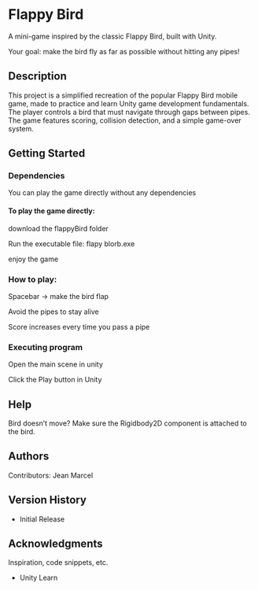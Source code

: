 # Flappy Bird

A mini-game inspired by the classic Flappy Bird, built with Unity.

Your goal: make the bird fly as far as possible without hitting any pipes!

## Description

This project is a simplified recreation of the popular Flappy Bird mobile game, made to practice and learn Unity game development fundamentals.
The player controls a bird that must navigate through gaps between pipes.
The game features scoring, collision detection, and a simple game-over system.

## Getting Started

### Dependencies

You can play the game directly without any dependencies


#### To play the game directly:

download the flappyBird folder

Run the executable file: flapy blorb.exe 

enjoy the game


### How to play:
Spacebar → make the bird flap

Avoid the pipes to stay alive

Score increases every time you pass a pipe

### Executing program

Open the main scene in unity

Click the Play button in Unity



## Help

Bird doesn’t move?
Make sure the Rigidbody2D component is attached to the bird.

## Authors

Contributors: Jean Marcel


## Version History

* Initial Release


## Acknowledgments

Inspiration, code snippets, etc.
* Unity Learn
